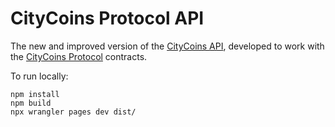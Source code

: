 # CityCoins Protocol API

The new and improved version of the [CityCoins API](https://github.com/citycoins/api), developed to work with the [CityCoins Protocol](https://github.com/citycoins/protocol) contracts.

To run locally:

```
npm install
npm build
npx wrangler pages dev dist/
```
